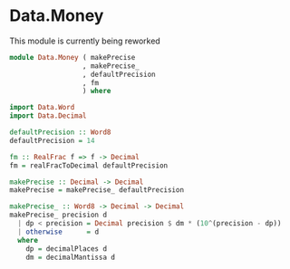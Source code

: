 Data.Money
==========

This module is currently being reworked

```haskell
module Data.Money ( makePrecise
                  , makePrecise_
                  , defaultPrecision
                  , fm
                  ) where
```

```haskell
import Data.Word
import Data.Decimal
```

```haskell
defaultPrecision :: Word8
defaultPrecision = 14
```

```haskell
fm :: RealFrac f => f -> Decimal
fm = realFracToDecimal defaultPrecision
```

```haskell
makePrecise :: Decimal -> Decimal
makePrecise = makePrecise_ defaultPrecision
```

```haskell
makePrecise_ :: Word8 -> Decimal -> Decimal
makePrecise_ precision d
  | dp < precision = Decimal precision $ dm * (10^(precision - dp))
  | otherwise      = d 
  where
    dp = decimalPlaces d
    dm = decimalMantissa d
```
